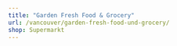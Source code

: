 ```yaml
---
title: "Garden Fresh Food & Grocery"
url: /vancouver/garden-fresh-food-und-grocery/
shop: Supermarkt
---
```

